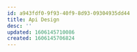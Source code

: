 ```yaml
---
id: a943fdf0-9f93-40f9-8d93-09304935dd44
title: Api Design
desc: ''
updated: 1606145710086
created: 1606145706824
---
```


